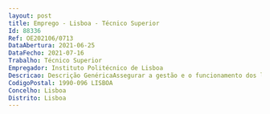 ```yaml
--- 
layout: post
title: Emprego - Lisboa - Técnico Superior
Id: 88336
Ref: OE202106/0713
DataAbertura: 2021-06-25
DataFecho: 2021-07-16
Trabalho: Técnico Superior
Empregador: Instituto Politécnico de Lisboa
Descricao: Descrição GenéricaAssegurar a gestão e o funcionamento dos laboratórios e espaços de aulas práticas laboratoriais (adiante designados por área laboratorial)Descrição detalhada Tarefas que executa 	Gestão da área laboratorial  	Colaborar na gestão de recursos humanos e na elaboração dos planos e relatórios de atividades  	Realizar estudos e emitir pareceres necessários à fundamentação de decisões na área laboratorial  	Elaborar, rever e atualizar normas e procedimentos que garantam a otimização da utilização da área laboratorial e equipamentos, e que garantam o desenvolvimento de atividades respeitado os princípios de eficiência, segurança e conforto  	Comunicar aos elementos membros de decisão todas as ocorrências  	Apoio técnico qualificado às atividades laboratoriais, letivas e de serviços à comunidade, tais como  	Dar resposta atempada e adequada a todos os pedidos relacionados com a preparação de aulas  	Organizar e manter atualizada a documentação de serviços à comunidade relativa ao registo de exames e consultas  	Usar técnicas de análise qualitativas e quantitativas, nomeadamente análises volumétricas e gravimétricas, bem como os métodos instrumentais de análise tais como  espectrofotometria de UV Visível, potenciometria, condutimetria  eletroforese, entre outras  	Aplicar técnicas de laboratório de microbiologia ou de cultura de células animais  	Registar e interpretar dados técnicos e elaborar relatórios, e recolher, acondicionar, preparar e preservar as amostras químicas e biológicas  	Gestão de equipamento e material  	Higienizar, esterilizar, acondicionar e inventariar o material de laboratório e área laboratorial  	Elaborar e manter atualizados os cadastros (registo de utilização, reparação e manuais de instrução) de equipamento  	Efetuar a manutenção de tecnologia especializada, nomeadamente, espectrofotómetro, potenciómetros, equipamentos de esterilização, equipamentos de aquecimento, de suporte, de secagem (estufas), de pesagem, de utilidade geral, de esterilização (estufas, autoclaves) e de centrifugação, entre outros. 	Requisição e receção de materiais e produtos  	Definir stocks mínimos e efetuar previsão de consumos, de forma a manter a existência de stock de  materiais de uso continuo corrente  	Receber os pedidos, efetuados pelos docentes e requisitar e receber produtos materiais inerentes ao funcionamento da área laboratorial  	Manusear substâncias e produtos químicos, de acordo com os requisitos constantes nas fichas de dados de segurança  	Armazenamento e acondicionamento de materiais e produtos  	Otimizar espaços laboratoriais destinados à armazenagem e acondicionamento dos produtos  	Organizar os espaços e armazenar de materiais e produtos respeitado as regras gerais de armazenagem de materiais e produtos e as regras específicas de armazenagem de substâncias e produtos químicos  	Armazenar substâncias e produtos químicos, de acordo com os requisitos constantes nas fichas de dados de segurança  	Segurança, higiene e ambiente  	Verificar a observância do cumprimento das regras de funcionamento, segurança e ambiente definidas para os laboratórios  	Alertar a  elementos membros de decisão para a existência de situações perigosas ou inseguras. 	Elaborar e atualizar as bases de dados de produtos e substâncias químicas utilizadas, de acordo com os critérios de classificação nacionais e europeus em vigor e manter atualizado o arquivo de fichas de segurança  	Efetuar o levantamento e registar os resíduos produzidos por laboratório e disponibilizar os recipientes de resíduos necessários.
CodigoPostal: 1990-096 LISBOA
Concelho: Lisboa
Distrito: Lisboa
--- 
```

